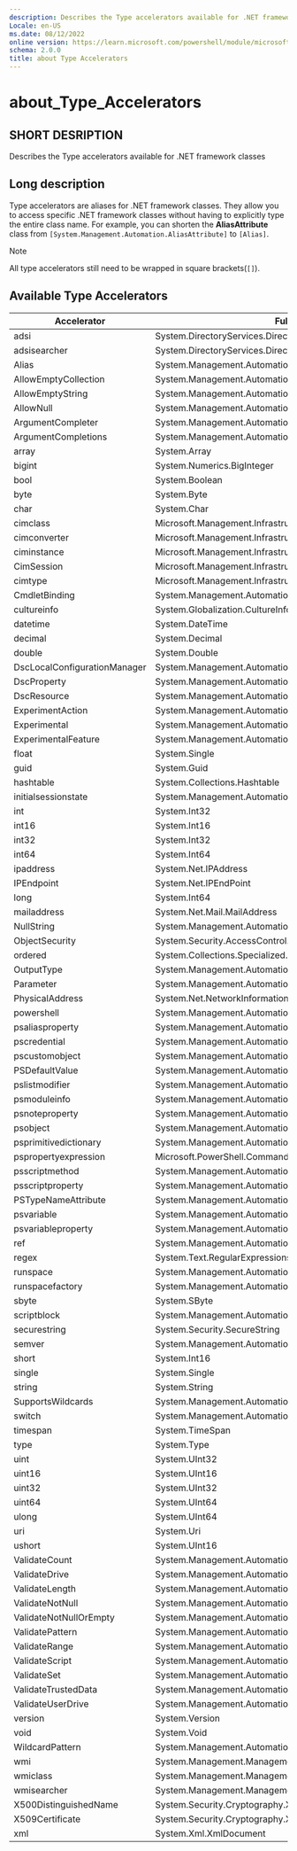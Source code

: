 ```yaml
---
description: Describes the Type accelerators available for .NET framework classes
Locale: en-US
ms.date: 08/12/2022
online version: https://learn.microsoft.com/powershell/module/microsoft.powershell.core/about/about_type_accelerators?view=powershell-7.4&WT.mc_id=ps-gethelp
schema: 2.0.0
title: about Type Accelerators
---
```

# about_Type_Accelerators

## SHORT DESRIPTION
Describes the Type accelerators available for .NET framework classes

## Long description

Type accelerators are aliases for .NET framework classes. They allow you to
access specific .NET framework classes without having to explicitly type the
entire class name. For example, you can shorten the **AliasAttribute**
class from `[System.Management.Automation.AliasAttribute]` to `[Alias]`.

> [!NOTE]
> All type accelerators still need to be wrapped in square brackets(`[]`).

## Available Type Accelerators

|         Accelerator          |                           Full Class Name                           |
| ---------------------------- | ------------------------------------------------------------------- |
| adsi                         | System.DirectoryServices.DirectoryEntry                             |
| adsisearcher                 | System.DirectoryServices.DirectorySearcher                          |
| Alias                        | System.Management.Automation.AliasAttribute                         |
| AllowEmptyCollection         | System.Management.Automation.AllowEmptyCollectionAttribute          |
| AllowEmptyString             | System.Management.Automation.AllowEmptyStringAttribute              |
| AllowNull                    | System.Management.Automation.AllowNullAttribute                     |
| ArgumentCompleter            | System.Management.Automation.ArgumentCompleterAttribute             |
| ArgumentCompletions          | System.Management.Automation.ArgumentCompletionsAttribute           |
| array                        | System.Array                                                        |
| bigint                       | System.Numerics.BigInteger                                          |
| bool                         | System.Boolean                                                      |
| byte                         | System.Byte                                                         |
| char                         | System.Char                                                         |
| cimclass                     | Microsoft.Management.Infrastructure.CimClass                        |
| cimconverter                 | Microsoft.Management.Infrastructure.CimConverter                    |
| ciminstance                  | Microsoft.Management.Infrastructure.CimInstance                     |
| CimSession                   | Microsoft.Management.Infrastructure.CimSession                      |
| cimtype                      | Microsoft.Management.Infrastructure.CimType                         |
| CmdletBinding                | System.Management.Automation.CmdletBindingAttribute                 |
| cultureinfo                  | System.Globalization.CultureInfo                                    |
| datetime                     | System.DateTime                                                     |
| decimal                      | System.Decimal                                                      |
| double                       | System.Double                                                       |
| DscLocalConfigurationManager | System.Management.Automation.DscLocalConfigurationManagerAttribute  |
| DscProperty                  | System.Management.Automation.DscPropertyAttribute                   |
| DscResource                  | System.Management.Automation.DscResourceAttribute                   |
| ExperimentAction             | System.Management.Automation.ExperimentAction                       |
| Experimental                 | System.Management.Automation.ExperimentalAttribute                  |
| ExperimentalFeature          | System.Management.Automation.ExperimentalFeature                    |
| float                        | System.Single                                                       |
| guid                         | System.Guid                                                         |
| hashtable                    | System.Collections.Hashtable                                        |
| initialsessionstate          | System.Management.Automation.Runspaces.InitialSessionState          |
| int                          | System.Int32                                                        |
| int16                        | System.Int16                                                        |
| int32                        | System.Int32                                                        |
| int64                        | System.Int64                                                        |
| ipaddress                    | System.Net.IPAddress                                                |
| IPEndpoint                   | System.Net.IPEndPoint                                               |
| long                         | System.Int64                                                        |
| mailaddress                  | System.Net.Mail.MailAddress                                         |
| NullString                   | System.Management.Automation.Language.NullString                    |
| ObjectSecurity               | System.Security.AccessControl.ObjectSecurity                        |
| ordered                      | System.Collections.Specialized.OrderedDictionary                    |
| OutputType                   | System.Management.Automation.OutputTypeAttribute                    |
| Parameter                    | System.Management.Automation.ParameterAttribute                     |
| PhysicalAddress              | System.Net.NetworkInformation.PhysicalAddress                       |
| powershell                   | System.Management.Automation.PowerShell                             |
| psaliasproperty              | System.Management.Automation.PSAliasProperty                        |
| pscredential                 | System.Management.Automation.PSCredential                           |
| pscustomobject               | System.Management.Automation.PSObject                               |
| PSDefaultValue               | System.Management.Automation.PSDefaultValueAttribute                |
| pslistmodifier               | System.Management.Automation.PSListModifier                         |
| psmoduleinfo                 | System.Management.Automation.PSModuleInfo                           |
| psnoteproperty               | System.Management.Automation.PSNoteProperty                         |
| psobject                     | System.Management.Automation.PSObject                               |
| psprimitivedictionary        | System.Management.Automation.PSPrimitiveDictionary                  |
| pspropertyexpression         | Microsoft.PowerShell.Commands.PSPropertyExpression                  |
| psscriptmethod               | System.Management.Automation.PSScriptMethod                         |
| psscriptproperty             | System.Management.Automation.PSScriptProperty                       |
| PSTypeNameAttribute          | System.Management.Automation.PSTypeNameAttribute                    |
| psvariable                   | System.Management.Automation.PSVariable                             |
| psvariableproperty           | System.Management.Automation.PSVariableProperty                     |
| ref                          | System.Management.Automation.PSReference                            |
| regex                        | System.Text.RegularExpressions.Regex                                |
| runspace                     | System.Management.Automation.Runspaces.Runspace                     |
| runspacefactory              | System.Management.Automation.Runspaces.RunspaceFactory              |
| sbyte                        | System.SByte                                                        |
| scriptblock                  | System.Management.Automation.ScriptBlock                            |
| securestring                 | System.Security.SecureString                                        |
| semver                       | System.Management.Automation.SemanticVersion                        |
| short                        | System.Int16                                                        |
| single                       | System.Single                                                       |
| string                       | System.String                                                       |
| SupportsWildcards            | System.Management.Automation.SupportsWildcardsAttribute             |
| switch                       | System.Management.Automation.SwitchParameter                        |
| timespan                     | System.TimeSpan                                                     |
| type                         | System.Type                                                         |
| uint                         | System.UInt32                                                       |
| uint16                       | System.UInt16                                                       |
| uint32                       | System.UInt32                                                       |
| uint64                       | System.UInt64                                                       |
| ulong                        | System.UInt64                                                       |
| uri                          | System.Uri                                                          |
| ushort                       | System.UInt16                                                       |
| ValidateCount                | System.Management.Automation.ValidateCountAttribute                 |
| ValidateDrive                | System.Management.Automation.ValidateDriveAttribute                 |
| ValidateLength               | System.Management.Automation.ValidateLengthAttribute                |
| ValidateNotNull              | System.Management.Automation.ValidateNotNullAttribute               |
| ValidateNotNullOrEmpty       | System.Management.Automation.ValidateNotNullOrEmptyAttribute        |
| ValidatePattern              | System.Management.Automation.ValidatePatternAttribute               |
| ValidateRange                | System.Management.Automation.ValidateRangeAttribute                 |
| ValidateScript               | System.Management.Automation.ValidateScriptAttribute                |
| ValidateSet                  | System.Management.Automation.ValidateSetAttribute                   |
| ValidateTrustedData          | System.Management.Automation.ValidateTrustedDataAttribute           |
| ValidateUserDrive            | System.Management.Automation.ValidateUserDriveAttribute             |
| version                      | System.Version                                                      |
| void                         | System.Void                                                         |
| WildcardPattern              | System.Management.Automation.WildcardPattern                        |
| wmi                          | System.Management.ManagementObject                                  |
| wmiclass                     | System.Management.ManagementClass                                   |
| wmisearcher                  | System.Management.ManagementObjectSearcher                          |
| X500DistinguishedName        | System.Security.Cryptography.X509Certificates.X500DistinguishedName |
| X509Certificate              | System.Security.Cryptography.X509Certificates.X509Certificate       |
| xml                          | System.Xml.XmlDocument                                              |
